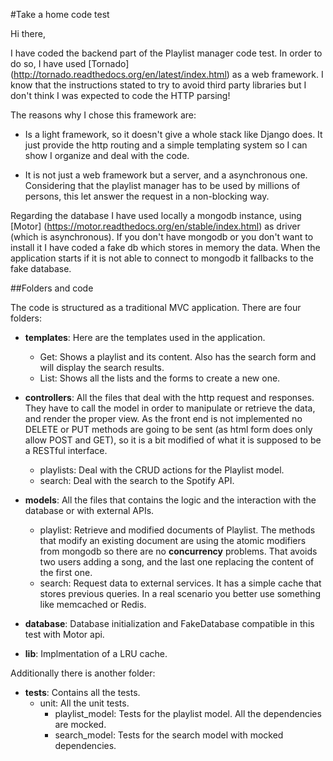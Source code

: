 #Take a home code test

Hi there,

I have coded the backend part of the Playlist manager code test. In order to do so, I have used [Tornado] (http://tornado.readthedocs.org/en/latest/index.html) as a web framework. I know that the instructions stated to try to avoid third party libraries but I don't think I was expected to code the HTTP parsing!

The reasons why I chose this framework are:
 * Is a light framework, so it doesn't give a whole stack like Django does. It just provide the http routing and a simple templating system so I can show I organize and deal with the code.

 * It is not just a web framework but a server, and a asynchronous one. Considering that the playlist manager has to be used by millions of persons, this let answer the request in a non-blocking way.

Regarding the database I have used locally a mongodb instance, using [Motor] (https://motor.readthedocs.org/en/stable/index.html) as driver (which is asynchronous). If you don't have mongodb or you don't want to install it I have coded a fake db which stores in memory the data. When the application starts if it is not able to connect to mongodb it fallbacks to the fake database.

##Folders and code

The code is structured as a traditional MVC application. There are four folders:

- **templates**: Here are the templates used in the application.
    - Get: Shows a playlist and its content. Also has the search form and will display the search results.
    - List: Shows all the lists and the forms to create a new one.


- **controllers**: All the files that deal with the http request and responses. They have to call the model in order to manipulate or retrieve the data, and render the proper view. As the front end is not implemented no DELETE or PUT methods are going to be sent (as html form does only allow POST and GET), so it is a bit modified of what it is supposed to be a RESTful interface.
    - playlists: Deal with the CRUD actions for the Playlist model.
    - search: Deal with the search to the Spotify API.


- **models**: All the files that contains the logic and the interaction with the database or with external APIs.
     - playlist: Retrieve and modified documents of Playlist. The methods that modify an existing document are using the atomic modifiers from mongodb so there are no **concurrency** problems. That avoids two users adding a song, and the last one replacing the content of the first one.
     - search: Request data to external services. It has a simple cache that stores previous queries. In a real scenario you better use something like memcached or Redis.

- **database**: Database initialization and FakeDatabase compatible in this test with Motor api.

- **lib**: Implmentation of a LRU cache.

Additionally there is another folder:

- **tests**: Contains all the tests.
    - unit: All the unit tests.
        - playlist_model: Tests for the playlist model. All the dependencies are mocked.
        - search_model: Tests for the search model with mocked dependencies.
